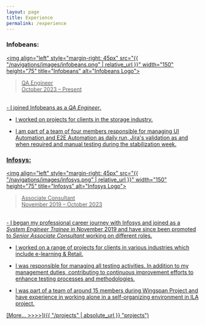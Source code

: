 ```yaml
---
layout: page
title: Experience
permalink: /experience
---
```


### Infobeans:
> <a href="https://www.infobeans.com/" target="_blank">
<img align="left" style="margin-right: 45px" src="{{ "/navigations/images/infobeans.png" | relative_url }}"  width="150" height="75" title="Infobeans" alt="Infobeans Logo">

> QA Engineer <br>
> October 2023 – Present

<br>
- I joined Infobeans as a <i>QA Engineer</i>.

- I worked on projects for clients in the storage 
industry.

- I am part of a team of four members responsible for managing UI Automation and E2E Automation as daily run,
Jira's validation as and when required and 
manual testing during the stabilization week.

### Infosys:
> <a href="https://www.infosys.com/" target="_blank">
<img align="left" style="margin-right: 45px" src="{{ "/navigations/images/infosys.png" | relative_url }}"  width="150" height="75" title="Infosys" alt="Infosys Logo">

> Associate Consultant <br>
> November 2019 – October 2023

<br>
- I began my professional career journey with Infosys and joined as a <i> System Engineer Trainee </i> in
November 2019 and have since been promoted to <i> Senior Associate Consultant </i> working on different roles.

- I worked on a range of projects for clients in various
industries which include e-learning & Retail.

- I was responsible for managing all testing activities. In addition to
my management duties, contributing to continuous improvement
efforts to enhance testing processes and methodologies.

- I was part of a team of around 15 members during Wingspan Project and have experience in working alone in a self-organizing environment in ILA project.

[More... >>>>]({{ "/projects" | absolute_url }} "projects")

